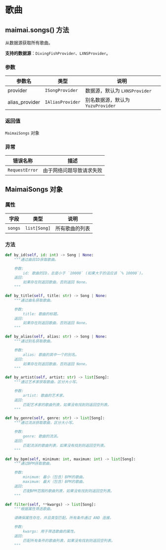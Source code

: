 # 歌曲

## maimai.songs() 方法

从数据源获取所有歌曲。

**支持的数据源**：`DivingFishProvider`、`LXNSProvider`。

### 参数

| 参数名         | 类型             | 说明                             |
|----------------|------------------|--------------------------------|
| provider       | `ISongProvider`  | 数据源，默认为 `LXNSProvider`     |
| alias_provider | `IAliasProvider` | 别名数据源，默认为 `YuzuProvider` |

### 返回值

`MaimaiSongs` 对象

### 异常

| 错误名称       | 描述                     |
|----------------|------------------------|
| `RequestError` | 由于网络问题导致请求失败 |

## MaimaiSongs 对象

### 属性

| 字段    | 类型         | 说明           |
|---------|--------------|--------------|
| `songs` | `list[Song]` | 所有歌曲的列表 |

### 方法

```python
def by_id(self, id: int) -> Song | None:
    """通过曲目ID获取歌曲。

    参数:
        id: 歌曲的ID，总是小于 `10000` (如果大于的话应该 `% 10000`)。
    返回:
        如果存在则返回歌曲，否则返回 None。
    """

def by_title(self, title: str) -> Song | None:
    """通过曲名获取歌曲。

    参数:
        title: 歌曲的标题。
    返回:
        如果存在则返回歌曲，否则返回 None。
    """

def by_alias(self, alias: str) -> Song | None:
    """通过别名获取歌曲。

    参数:
        alias: 歌曲的其中一个的别名。
    返回:
        如果存在则返回歌曲，否则返回 None。
    """

def by_artist(self, artist: str) -> list[Song]:
    """通过艺术家获取歌曲，区分大小写。

    参数:
        artist: 歌曲的艺术家。
    返回:
        匹配艺术家的歌曲列表，如果没有找到则返回空列表。
    """

def by_genre(self, genre: str) -> list[Song]:
    """通过流派获取歌曲，区分大小写。

    参数:
        genre: 歌曲的流派。
    返回:
        匹配流派的歌曲列表，如果没有找到则返回空列表。
    """

def by_bpm(self, minimum: int, maximum: int) -> list[Song]:
    """通过BPM获取歌曲。

    参数:
        minimum: 最小（包含）BPM的歌曲。
        maximum: 最大（包含）BPM的歌曲。
    返回:
        匹配BPM范围的歌曲列表，如果没有找到则返回空列表。
    """

def filter(self, **kwargs) -> list[Song]:
    """根据属性筛选歌曲。

    请确保属性存在，并且类型匹配。所有条件通过 AND 连接。

    参数:
        kwargs: 用于筛选歌曲的属性。
    返回:
        匹配所有条件的歌曲列表，如果没有找到则返回空列表。
    """
```
